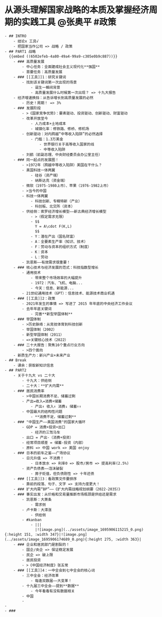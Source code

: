 # 从源头理解国家战略的本质及掌握经济周期的实践工具 @张奥平 #政策
	- ## INTRO
		- 结论x 工具√
		- 把国家当作公司 => 战略 / 政策
	- ## PART1 战略
	  {{embed ((6502efeb-4a80-49a4-99a9-c305e0b9c887))}}
		- ### 高质量发展
			- 中心任务：全面建成社会主义现代化**强国**
			- 首要任务：高质量发展
		- ### [[工具]]1：研究关键词
			- 找到该关键词第一次出现的场景
				- 诞生一瞬间背景
				- 高质量发展什么时候第一次出现？ => 十九大报告
		- 经济增速换挡：从告诉增长到高质量发展的必然
			- 历史！周期！ => 3%
		- ### 发展阶段
			- >《国家竞争优势》：要素驱动、投资驱动、创新驱动、财富驱动
			- 改革开放至今
				- 人力成本+土地成本
				- 城镇化率：修铁路、修桥、修机场
			- 创新驱动：对内跨越“中等收入陷阱”的必然选择
				- 门槛：1.3万美金
					- 世界银行关于高等收入国家的线
					- 中等收入陷阱
			- 刘鹤（前副总理、中央财经委员会办公室主任）
		- ### 同一起点的发展图！
			- >1972年（跨越中等收入陷阱）美国在干什么？
			- 美国科技一体两翼
				- 硅谷（资产端）
				- 纳斯达克（资金端）
			- 微软（1975-1980上市）、苹果（1976-1982上市）
			- >当今的中国
			- 科技一体两翼
				- 科技创新、专精特新（产业）
				- 科创板、北交所（资本）
			- 供给侧：索罗经济增长模型——新古典经济增长模型
				- >（假定需求无限）
				- $$
				  Y = A\cdot F(K,L)
				  $$
				- Y：潜在产出（国名财富）
				- A：全要素生产率（知识、技术）
				- F：劳动与资本的组织方式（制度）
				- K：资本
				- L：劳动
			- 凯恩斯——有效需求很重要！
		- ### 核心技术与经济发展的范式：科技指数型增长
			- 通用技术
				- 带来整个市场效率的大幅提升
				- 1972：汽车、飞机、电脑...
				- 今天：信息、新能源...
			- 21世纪通用技术（GPT）：信息技术、能源技术商业机遇
		- ### [[工具]]2：政策
			- 2021年发生的事情 => 写进了 2015 年年底的中央经济工作会议
			- 去年年底关键词
				- 完善**新型举国体制**
		- ### 举国体制
			- >历史脉络：从竞技体育到科技创新
			- 举国体制（2002）
			- 新型举国体制（2011）
			- =>关键核心技术（2022）
		- ### 二十大报告：聚焦16个重点行业方向
			- >四个面向
		- 新质生产力：新兴产业+未来产业
	- ## Break
		- 课余：获取新知识信息
	- ## PART2
		- 关于十九大 vs 二十大
			- 十九大：供给侧
			- 二十大：**扩大内需**
		- ### 居民消费率
			- >中国长期消费不足、储蓄过剩
			- 产出=收入=消费+储蓄
				- 产出↑ 收入↑ 消费↓ 储蓄↑↑
			- 中国最大的结构性问题
				- **消费不足，储蓄过剩**
		- ### "中国生产——美国消费"的国家大循环
			- GDP = 消费+投资+出口
				- 经济的三驾马车
			- 出口 = 产出-（消费+投资）
			- 经常项目顺差 = 储蓄-投资（内部）
			- 原料 => 中国 work => 美国 enjoy
		- ### 日本的前车之鉴——广场协议
			- 日元升值 => 不消费！
				- 日本放水 => 利率0 => 股市/房市 => 提高利率(2.5%)
			- 资产负债表——泡沫破裂
				- 房子贬值，但负债刚性 => 十年还债
		- ### [[工具]]3：看政策文件要排序
			- 靠前的段落、句子、文字 => 支持力度更大！
		- ### 扩大内需“BP”——《扩大内需战略规划纲要（2022-2035）》
		- ### 事实出发：从价格和交易量推断市场瓶颈是供给还是需求
			- 凯恩斯：大萧条
				- 需求侧
			- 卢卡斯：大滞涨
				- 供给侧
			- #kanban
				- |||
				  |![image.png](../assets/image_1695906115215_0.png){:height 151, :width 347}|![image.png](../assets/image_1695906174689_0.png){:height 275, :width 363}|
		- ### 企业和居民部门是割裂的！
			- 国企/央企 => 保证稳定发展
			- 民企 => 破上限
			- 居民投资
			- >《中国经济制度》张五常
		- ### [[工具]]4：一中全会到七中全会的核心词
			- 三中全会：经济改革
				- 每逢双数届——大变革！
			- 十九届三中全会——提到**数据**
				- 今年看看有没有数据相关
			- 中国
			-
	-
	- ###